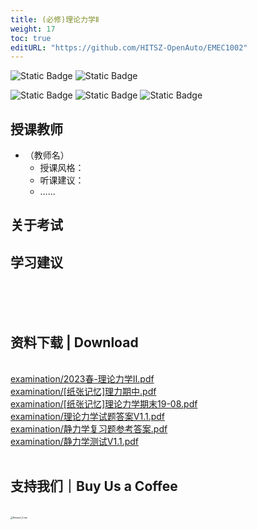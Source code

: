 ```yaml
---
title: (必修)理论力学Ⅱ
weight: 17
toc: true
editURL: "https://github.com/HITSZ-OpenAuto/EMEC1002"
---
```


![Static Badge](https://img.shields.io/badge/%E8%80%83%E8%AF%95%E8%AF%BE-red)
![Static Badge](https://img.shields.io/badge/%E5%AD%A6%E5%88%86-4-moccasin)

![Static Badge](https://img.shields.io/badge/%E6%88%90%E7%BB%A9%E6%9E%84%E6%88%90-gold)
![Static Badge](https://img.shields.io/badge/%E4%BD%9C%E4%B8%9A-40%25-wheat)
![Static Badge](https://img.shields.io/badge/%E6%9C%9F%E6%9C%AB%E8%80%83%E8%AF%95-60%25-wheat)


## 授课教师

- （教师名）
  - 授课风格：
  - 听课建议：
  - ……

## 关于考试

## 学习建议
<br>
<br>
<br>
<h2>资料下载 | Download</h2>
<br>
<a href="https://cdn.jsdelivr.net/gh/HITSZ-OpenAuto/EMEC1002/examination/2023%E6%98%A5-%E7%90%86%E8%AE%BA%E5%8A%9B%E5%AD%A6II.pdf">examination/2023春-理论力学II.pdf</a>
<br>
<a href="https://cdn.jsdelivr.net/gh/HITSZ-OpenAuto/EMEC1002/examination/%5B%E7%BA%B8%E5%BC%A0%E8%AE%B0%E5%BF%86%5D%E7%90%86%E5%8A%9B%E6%9C%9F%E4%B8%AD.pdf">examination/[纸张记忆]理力期中.pdf</a>
<br>
<a href="https://cdn.jsdelivr.net/gh/HITSZ-OpenAuto/EMEC1002/examination/%5B%E7%BA%B8%E5%BC%A0%E8%AE%B0%E5%BF%86%5D%E7%90%86%E8%AE%BA%E5%8A%9B%E5%AD%A6%E6%9C%9F%E6%9C%AB19-08.pdf">examination/[纸张记忆]理论力学期末19-08.pdf</a>
<br>
<a href="https://cdn.jsdelivr.net/gh/HITSZ-OpenAuto/EMEC1002/examination/%E7%90%86%E8%AE%BA%E5%8A%9B%E5%AD%A6%E8%AF%95%E9%A2%98%E7%AD%94%E6%A1%88V1.1.pdf">examination/理论力学试题答案V1.1.pdf</a>
<br>
<a href="https://cdn.jsdelivr.net/gh/HITSZ-OpenAuto/EMEC1002/examination/%E9%9D%99%E5%8A%9B%E5%AD%A6%E5%A4%8D%E4%B9%A0%E9%A2%98%E5%8F%82%E8%80%83%E7%AD%94%E6%A1%88.pdf">examination/静力学复习题参考答案.pdf</a>
<br>
<a href="https://cdn.jsdelivr.net/gh/HITSZ-OpenAuto/EMEC1002/examination/%E9%9D%99%E5%8A%9B%E5%AD%A6%E6%B5%8B%E8%AF%95V1.1.pdf">examination/静力学测试V1.1.pdf</a>
<br>
<br>
<h2>支持我们｜Buy Us a Coffee</h2>
<br>
<img src="https://mitcher-1316637614.cos.ap-nanjing.myqcloud.com/hoa/20231112170457.png?imageSlim" alt="Reward_Code" style="zoom:25%; display: block; margin: 0 auto;" />            